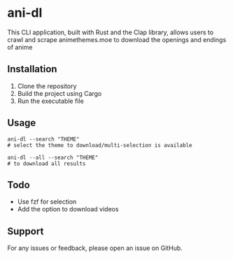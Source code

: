 # ani-dl

This CLI application, built with Rust and the Clap library, allows users to crawl and scrape animethemes.moe to download the openings and endings of anime

## Installation

1. Clone the repository
2. Build the project using Cargo
3. Run the executable file

## Usage

```
ani-dl --search "THEME"
# select the theme to download/multi-selection is available

ani-dl --all --search "THEME"
# to download all results
```

## Todo

* Use fzf for selection
* Add the option to download videos

## Support

For any issues or feedback, please open an issue on GitHub.
